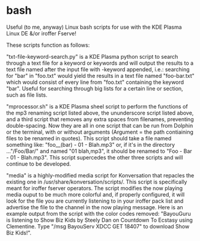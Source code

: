 # bash
Useful (to me, anyway) Linux bash scripts for use with the KDE Plasma Linux DE &/or iroffer Fserve!

These scripts function as follows:

"txt-file-keyword-search.py" is a KDE Plasma python script to search through a text file for a keyword or keywords and will output the results to a text file named after the input file with -keyword appended, i.e.: searching for "bar" in "foo.txt" would yield the results in a text file named "foo-bar.txt" which would consist of every line from "foo.txt" containing the keyword "bar".  Useful for searching through big lists for a certain line or section, such as file lists.  

"mprocessor.sh" is a KDE Plasma sheel script to perform the functions of the mp3 renaming script listed above, the ununderscore script listed above, and a third script that removes any extra spaces from filenames, preventing double-spacing.  Now they are all in one script that can be run from Dolphin or the terminal, with or without arguments (Argument = the path contiaining files to be renamed in quotes).  This script should take a file named something like: "foo__(bar)  - 01  -  Blah.mp3" or, if it's in the directory ..."/Foo/Bar/" and named "01 blah,mp3", it should be renamed to "Foo - Bar - 01 - Blah.mp3".  This script supercedes the other three scripts and will continue to be developed.

"media" is a highly-modified media script for Konversation that repacles the existing one in /usr/share/konversation/scripts/.  This script is specifically meant for iroffer fserver operators.  The script modifies the now playing media ouput to be much more colorful and, if properly configured, it will look for the file you are currently listening to in your iroffer pack list and advertise the file to the channel in the now playing message.  Here is an example output from the script with the color codes removed: "BayouGuru is listening to Show Biz Kids by Steely Dan on Countdown To Ecstasy using Clementine. Type "/msg BayouServ XDCC GET 18407" to download Show Biz Kids!".
